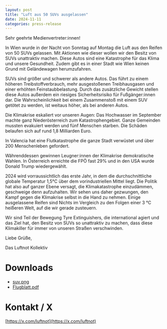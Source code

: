 ```yaml
---
layout: post
title: "Luft aus 50 SUVs ausgelassen"
date: 2024-11-11
categories: press-release
---
```

Sehr geehrte Medienvertreter:innen!

In Wien wurde in der Nacht von Sonntag auf Montag die Luft aus den Reifen von 50 SUVs gelassen. Mit Aktionen wie dieser wollen wir den Besitz von SUVs unattraktiv machen. Diese Autos sind eine Katastrophe für das Klima und unsere Gesundheit. Zudem gibt es in einer Stadt wie Wien keinen Grund mit Geländewagen herumzufahren.

SUVs sind größer und schwerer als andere Autos. Das führt zu einem höheren Treibstoffverbrauch, mehr ausgestoßenen Treibhausgasen und einer erhöhten Feinstaubbelastung. Durch das zusätzliche Gewicht stellen diese Autos außerdem ein riesiges Sicherheitsrisiko für Fußgänger:innen dar. Die Wahrscheinlichkeit bei einem Zusammenstoß mit einem SUV getötet zu werden, ist weitaus höher, als bei anderen Autos.

Die Klimakrise eskaliert vor unseren Augen: Das Hochwasser im September machte ganz Niederösterreich zum Katastrophengebiet. Ganze Gemeinden mussten evakuiert werden und fünf Menschen starben. Die Schäden belaufen sich auf rund 1,8 Milliarden Euro.

In Valencia hat eine Flutkatastrophe die ganze Stadt verwüstet und über 200 Menschenleben gefordert.

Währenddessen gewinnen Leugner:innen der Klimakrise demokratische Wahlen. In Österreich erreichte die FPÖ fast 29% und in den USA wurde Donald Trump wiedergewählt.

2024 wird vorraussichtlich das erste Jahr, in dem die durchschnittliche globale Temperatur 1,5°C über dem vorindustriellen Mittel liegt. Die Politik hat also auf ganzer Ebene versagt, die Klimakatastrophe einzudämmen, geschweige denn aufzuhalten. Wir sehen uns daher gezwungen, den Kampf gegen die Klimakrise selbst in die Hand zu nehmen. Einige ausgelassene Reifen sind Nichts im Vergleich zu den Folgen einer 3 °C heißeren Welt, auf die wir gerade zusteuern.

Wir sind Teil der Bewegung Tyre Extinguishers, die international agiert und das Ziel hat, den Besitz von SUVs so unattraktiv zu machen, dass diese Klimakiller für immer von unseren Straßen verschwinden.


Liebe Grüße,

Das Luftnot Kollektiv

# Downloads
 - [suv.png](/assets/images/2024-11-11/suv.png)
 - [Flugblatt.pdf](/assets/docs/Flugblatt.pdf)

# Kontakt / X
[https://x.com/luftnot](https://x.com/luftnot)